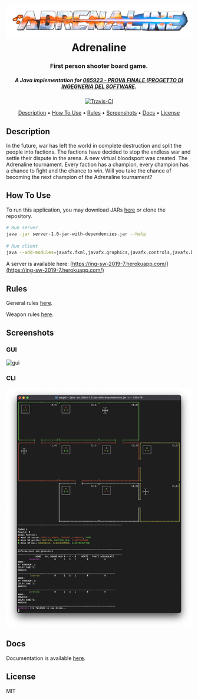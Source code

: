 <h1 align="center">
<br>
<a href="https://czechgames.com/en/adrenaline/"><img src="https://raw.githubusercontent.com/lrsb/ing-sw-2019-7/master/client/src/main/resources/it/polimi/ingsw/client/controllers/pregame/MainViewController/logo.png" alt="Adrenaline" width="600"></a>
Adrenaline
</h1>
<h3 align="center">First person shooter board game.</h3>
<h5 align="center">A Java implementation for <a href="https://www11.ceda.polimi.it/schedaincarico/schedaincarico/controller/scheda_pubblica/SchedaPublic.do?&evn_default=evento&c_classe=691149&__pj0=0&__pj1=214fcd028567da8bc874b070cc3683eb">085923 - PROVA FINALE (PROGETTO DI INGEGNERIA DEL SOFTWARE</a>.</h5>

<p align="center">
  <a href="https://travis-ci.com/lrsb/ing-sw-2019-7">
    <img src="https://travis-ci.com/lrsb/ing-sw-2019-7.svg?token=yNsiH96VqTJK1Jj3JizM&branch=master"
         alt="Travis-CI">
  </a>
</p>

<p align="center">
  <a href="#description">Description</a> •
  <a href="#how-to-use">How To Use</a> •
  <a href="#rules">Rules</a> •
  <a href="#screenshots">Screenshots</a> •
  <a href="#docs">Docs</a> •
  <a href="#license">License</a>
</p>

## Description

In the future, war has left the world in complete destruction and split the people into factions. The factions have decided to stop the endless war and settle their dispute in the arena. A new virtual bloodsport was created. The Adrenaline tournament. Every faction has a champion, every champion has a chance to fight and the chance to win. Will you take the chance of becoming the next champion of the Adrenaline tournament?

## How To Use

To run this application, you may download JARs [here](https://github.com/lrsb/ing-sw-2019-7/releases/tag/1.0) or clone the repository.

```bash
# Run server
java -jar server-1.0-jar-with-dependencies.jar --help

# Run client
java --add-modules=javafx.fxml,javafx.graphics,javafx.controls,javafx.base -jar client-1.0-jar-with-dependencies.jar --help
```
A server is available here: [https://ing-sw-2019-7.herokuapp.com/](https://ing-sw-2019-7.herokuapp.com/)

## Rules

General rules [here](specs/Manuali/adrenaline-rules-en.pdf).

Weapon rules [here](specs/Manuali/adrenaline-rules-weapons-en.pdf).

## Screenshots
### GUI
![gui](specs/gui%20example.png)

### CLI
![](specs/cli%20example.png)

## Docs

Documentation is available [here](https://lrsb.github.io/ing-sw-2019-7/).

## License

MIT
